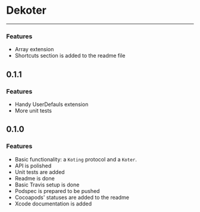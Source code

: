 # Dekoter

---

### Features

* Array extension
* Shortcuts section is added to the readme file

## 0.1.1

### Features

* Handy UserDefauls extension
* More unit tests

## 0.1.0

### Features

* Basic functionality: a `Koting` protocol and a `Koter`.
* API is polished
* Unit tests are added
* Readme is done
* Basic Travis setup is done
* Podspec is prepared to be pushed
* Cocoapods' statuses are added to the readme
* Xcode documentation is added

